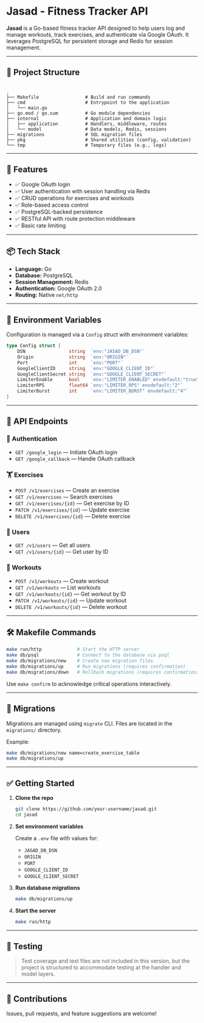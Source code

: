 # Jasad - Fitness Tracker API

**Jasad** is a Go-based fitness tracker API designed to help users log and
manage workouts, track exercises, and authenticate via Google OAuth. It
leverages PostgreSQL for persistent storage and Redis for session management.

---

## 📁 Project Structure

```

.
├── Makefile                 # Build and run commands
├── cmd                      # Entrypoint to the application
│   └── main.go
├── go.mod / go.sum          # Go module dependencies
├── internal                 # Application and domain logic
│   ├── application          # Handlers, middleware, routes
│   └── model                # Data models, Redis, sessions
├── migrations               # SQL migration files
├── pkg                      # Shared utilities (config, validation)
└── tmp                      # Temporary files (e.g., logs)

````

---

## 🚀 Features

- ✅ Google OAuth login
- ✅ User authentication with session handling via Redis
- ✅ CRUD operations for exercises and workouts
- ✅ Role-based access control
- ✅ PostgreSQL-backed persistence
- ✅ RESTful API with route protection middleware
- ✅ Basic rate limiting

---

## 📦 Tech Stack

- **Language:** Go
- **Database:** PostgreSQL
- **Session Management:** Redis
- **Authentication:** Google OAuth 2.0
- **Routing:** Native `net/http`

---

## 🔌 Environment Variables

Configuration is managed via a `Config` struct with environment variables:

```go
type Config struct {
    DSN                string  `env:"JASAD_DB_DSN"`
    Origin             string  `env:"ORIGIN"`
    Port               int     `env:"PORT"`
    GoogleClientID     string  `env:"GOOGLE_CLIENT_ID"`
    GoogleClientSecret string  `env:"GOOGLE_CLIENT_SECRET"`
    LimiterEnable      bool    `env:"LIMITER_ENABLED" envdefault:"true"`
    LimiterRPS         float64 `env:"LIMITER_RPS" envdefault:"2"`
    LimiterBurst       int     `env:"LIMITER_BURST" envdefault:"4"`
}
````

---

## 🔑 API Endpoints

### 🧠 Authentication

* `GET /google_login` — Initiate OAuth login
* `GET /google_callback` — Handle OAuth callback

### 🏋️ Exercises

* `POST /v1/exercises` — Create an exercise
* `GET /v1/exercises` — Search exercises
* `GET /v1/exercises/{id}` — Get exercise by ID
* `PATCH /v1/exercises/{id}` — Update exercise
* `DELETE /v1/exercises/{id}` — Delete exercise

### 👤 Users

* `GET /v1/users` — Get all users
* `GET /v1/users/{id}` — Get user by ID

### 🏃 Workouts

* `POST /v1/workouts` — Create workout
* `GET /v1/workouts` — List workouts
* `GET /v1/workouts/{id}` — Get workout by ID
* `PATCH /v1/workouts/{id}` — Update workout
* `DELETE /v1/workouts/{id}` — Delete workout

---

## 🛠️ Makefile Commands

```bash
make run/http             # Start the HTTP server
make db/psql              # Connect to the database via psql
make db/migrations/new    # Create new migration files
make db/migrations/up     # Run migrations (requires confirmation)
make db/migrations/down   # Rollback migrations (requires confirmation)
```

Use `make confirm` to acknowledge critical operations interactively.

---

## 🔧 Migrations

Migrations are managed using `migrate` CLI. Files are located in the `migrations/` directory.

Example:

```bash
make db/migrations/new name=create_exercise_table
make db/migrations/up
```

---

## ✅ Getting Started

1. **Clone the repo**

   ```bash
   git clone https://github.com/your-username/jasad.git
   cd jasad
   ```

2. **Set environment variables**

   Create a `.env` file with values for:

   * `JASAD_DB_DSN`
   * `ORIGIN`
   * `PORT`
   * `GOOGLE_CLIENT_ID`
   * `GOOGLE_CLIENT_SECRET`

3. **Run database migrations**

   ```bash
   make db/migrations/up
   ```

4. **Start the server**

   ```bash
   make run/http
   ```

---

## 🧪 Testing

> Test coverage and test files are not included in this version, but the project is structured to accommodate testing at the handler and model layers.

---

## 🙋 Contributions

Issues, pull requests, and feature suggestions are welcome!
